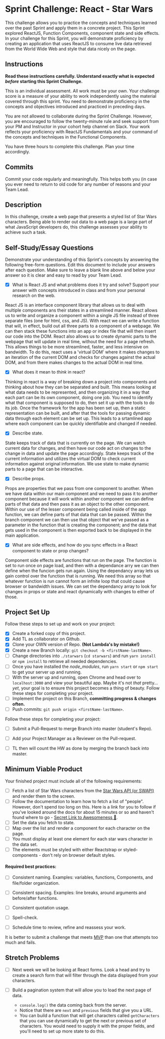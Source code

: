 # Sprint Challenge: React - Star Wars

This challenge allows you to practice the concepts and techniques learned over the past Sprint and apply them in a concrete project. This Sprint explored ReactJS, Function Components, component state and side effects. In your challenge for this Sprint, you will demonstrate proficiency by creating an application that uses ReactJS to consume live data retrieved from the World Wide Web and style that data nicely on the page.

## Instructions

**Read these instructions carefully. Understand exactly what is expected _before_ starting this Sprint Challenge.**

This is an individual assessment. All work must be your own. Your challenge score is a measure of your ability to work independently using the material covered through this sprint. You need to demonstrate proficiency in the concepts and objectives introduced and practiced in preceding days.

You are not allowed to collaborate during the Sprint Challenge. However, you are encouraged to follow the twenty-minute rule and seek support from your PM and Instructor in your cohort help channel on Slack. Your work reflects your proficiency with ReactJS Fundamentals and your command of the concepts and techniques in the Functional Components.

You have three hours to complete this challenge. Plan your time accordingly.

## Commits

Commit your code regularly and meaningfully. This helps both you (in case you ever need to return to old code for any number of reasons and your Team Lead.

## Description

In this challenge, create a web page that presents a styled list of Star Wars characters. Being able to render out data to a web page is a large part of what JavaScript developers do, this challenge assesses your ability to achieve such a task.

## Self-Study/Essay Questions

Demonstrate your understanding of this Sprint's concepts by answering the following free-form questions. Edit this document to include your answers after each question. Make sure to leave a blank line above and below your answer so it is clear and easy to read by your Team Lead.

- [x] What is React JS and what problems does it try and solve? Support your answer with concepts introduced in class and from your personal research on the web.

 React JS is an interface component library that allows us to deal with multiple components ans their states in a streamlined manner. React allows us to write and organize a component within a single JS file instead of three separate files (one for html, css, and JS). With react we can write a function that will, in effect, build out all three parts to a component of a webpage. We can then stack these functions into an app or index file that will then insert our code into the DOM. React also allows us to create dynamic parts to the webpage that will update in real time, without the need for a page refresh. This allows things to be more streamlined, faster, and less intensive on bandwidth. To do this, react uses a 'virtual DOM' where it makes changes to an iteration of the current DOM and checks for changes against the actual DOM, and from there makes changes to the actual DOM in real time. 


- [x] What does it mean to _think_ in react?

 Thinking in react is a way of breaking down a project into components and thinking about how they can be separated and built. This means looking at what data needs to be represented, and then organizing it in a way that each part can be its own component, doing one job. You need to identify what that component is supposed to do, then set it up with the tools to do its job. Once the framework for the app has been set up, then a static representation can be built, and after that the tools for passing dynamic data through each element can be set up. This leads to a srtamlined app where each component can be quickly identifiable and changed if needed.


- [x] Describe state.

 State keeps track of data that is currently on the page. We can watch current data for changes, and then have our code act on changes to the change in data and update the page accordingly. State keeps track of the current information and utilizes the virtual DOM to check current information against original information. We use state to make dynamic parts to a page that can  be interactive.


- [x] Describe props.

 Props are properties that we pass from one component to another. When we have data within our main component and we need to pass it to another component because it will work within another component we can define parts of that data and then pass it as an object to the other component. Within our use of the lesser component being called inside of the app function, we can define parts of that data that can be passed. Within the branch component we can then use that object that we've passed as a parameter in the function that is creating the component; and the data that gets used in the component is then exported back to be displayed in the main application.


- [x] What are side effects, and how do you sync effects in a React component to state or prop changes?

 Component side effects are functions that run on the page. The function is set to run once on page load, and then with a dependance arry we can then define when the funcion gets run again. Using the dependancy array lets us gain control over the function that is running. We need this array so that whatever function is run cannot form an infnite loop that could cause browser or bandwidth issues. We can set the dependancy array to look for changes in props or state and react dynamically with changes to either of those. 

## Project Set Up

Follow these steps to set up and work on your project:

- [x] Create a forked copy of this project.
- [x] Add TL as collaborator on Github.
- [x] Clone your OWN version of Repo. **(Not Lambda's by mistake!)**
- [x] Create a new Branch locally: `git checkout -b <firstName-lastName>`.
- [ ] Change directories into `./starwars` (`cd starwars`) and run `yarn install` or `npm install` to retrieve all needed dependencies.
- [ ] Once you have installed the _node_modules_, run `yarn start` or `npm start` to get your server up and running.
- [ ] With the server up and running, open Chrome and head over to `localhost:3000` and view your beautiful app. Maybe it's not _that_ pretty... _yet_, your goal is to ensure this project becomes a thing of beauty.
Follow these steps for completing your project.
- [ ] Implement the project on this Branch, **committing progress & changes often.**
- [ ] Push commits: `git push origin <firstName-lastName>`.

Follow these steps for completing your project:

- [ ] Submit a Pull-Request to merge <firstName-lastName> Branch into master (student's  Repo).
- [ ] Add your Project Manager as a Reviewer on the Pull-request.
- [ ] TL then will count the HW as done by merging the branch back into master.


## Minimum Viable Product

Your finished project must include all of the following requirements:

- [ ] Fetch a list of Star Wars characters from the [Star Wars API (or SWAPI)](https://swapi.co/) and render them to the screen. 
- [ ] Follow the documentation to learn how to fetch a list of "people". However, don't spend _too_ long on this. Here is a link for you to follow if you've looked around the docs for about 15 minutes or so and haven't found where to go - [Secret Link to Awesomeness 🤫](https://swapi.co/documentation#people).
- [ ] Set the data you fetch to state.
- [ ] Map over the list and render a component for each character on the page.
- [ ] You must display at least one element for each star wars character in the data set.
- [ ] The elements must be styled with either Reactstrap or styled-components - don't rely on browser default styles.

#### Required best practices:

- [ ] Consistent naming. Examples: variables, functions, Components, and file/folder organization.
- [ ] Consistent spacing. Examples: line breaks, around arguments and before/after functions.
- [ ] Consistent quotation usage.
- [ ] Spell-check.
- [ ] Schedule time to review, refine and reassess your work.


It is better to submit a challenge that meets [MVP](https://en.wikipedia.org/wiki/Minimum_viable_product) than one that attempts too much and fails.

## Stretch Problems
- [ ] Next week we will be looking at React forms. Look a head and try to create a search form that will filter through the data displayed from your characters. 

- [ ] Build a pagination system that will allow you to load the next page of data.
  - `console.log()` the data coming back from the server.
  - Notice that there are `next` and `previous` fields that give you a URL.
  - You can build a function that will get characters called `getCharacters` that you can use dynamically to get the next or previous set of characters. You would need to supply it with the proper fields, and you'll need to set up more state to do this.

<!--
- [ ] Build another app from scratch that looks very similar to this one. Inside of your main `App` component fetch some data in this same fashion from this url `https://dog.ceo/dog-api/#all` you'll have to follow the documentation at that website and figure out how to change up the code you've seen here in this Star Wars app in order to properly fetch the data and store it on Component State.
-->
